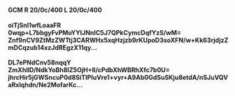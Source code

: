 #### GCM R 20/0c/400 L 20/0c/400
**oiTjSnl1wfLoaaFR**<br/>**0wqp+L7bbgyFvPMoYYIJNnIC5J7QPkCymcDqfYzS/wM=**<br/>**Znf9nCV9ZtMzZWTtj3CARWHx5xqHzjzb9rKUpoD3soXFN/w+Kk63rjdjzZmDCqzub14xzJdREgzX11qy...**<br/><br/>
**DL7ePNdCnv58nqqY**<br/>**ZmXhIlD/NdkYoBh8lZ5OjH+Il/cPdbXhWBRhXfc7b0U=**<br/>**jhrcHir5jGWSncuP0d8SiTIPIuVre1+vyr+A9Ab0GdSuSKju8etdA/nSJuVQVaRxIqhdn/Ne2MofarKc...**